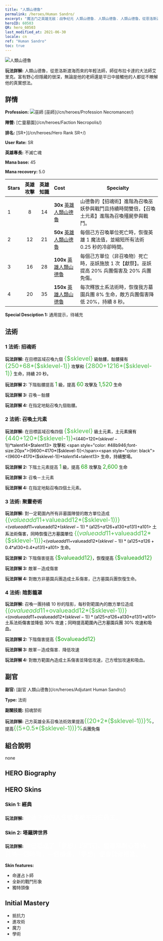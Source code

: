 ```yaml
---
title: "人類山德魯"
permalink: /heroes/Human Sandro/
excerpt: "魔法门之英雄无敌：战争纪元 人類山德魯. 人類山德魯. 人類山德魯，從恩洛斯渡海而來的年輕法師，師從布拉卡達的大法師艾里克。富有野心但隱藏的很深，無論是他的老師還是平日中接觸他的人都從不瞭解他的真實想法。"
heroID: 60503
QR: hero_60503
last_modified_at: 2021-06-30
locale: cn
ref: "Human Sandro"
toc: true
---
```

  ![人類山德魯](/images/h/h_HumanSandro.jpg)

 **玩法詳解:** 人類山德魯，從恩洛斯渡海而來的年輕法師，師從布拉卡達的大法師艾里克。富有野心但隱藏的很深，無論是他的老師還是平日中接觸他的人都從不瞭解他的真實想法。
## 詳情
 **Profession:** ![巫師](/images/h/h_prof_6.png)  [巫師](/cn/heroes/Profession Necromancer/)

 **陣營:** [亡靈墓園](/cn/heroes/Faction Necropolis/)

 **排名:** [SR+](/cn/heroes/Hero Rank SR+/)

 **User Rate:** SR

 **英雄專長:** 不滅亡魂

 **Mana base:** 45

 **Mana recovery:** 5.0


  | Stars | 英雄攻擊 | 英雄知識 | Cost |     Specialty     |
  |---------|:---------------:|:---------------:|:--|--------------------|
  |    1    | 8 | 14 | **30x** [英雄人類山德魯](/cn/Items/her_373/) | 山德魯的【招魂術】進階為召喚巫妖參與戰鬥且持續時間雙倍，【召喚土元素】進階為召喚殭屍參與戰鬥。 |
  |    2    | 12 | 21 | **50x** [英雄人類山德魯](/cn/Items/her_373/) | 每個己方召喚單位死亡時，恢復英雄 1 魔法值，並縮短所有法術 0.25 秒的冷卻時間。 |
  |    3    | 16 | 28 | **100x** [英雄人類山德魯](/cn/Items/her_373/) | 每個己方單位（非召喚物）死亡時，巫妖施放 1 次【獻祭】。巫妖提高 20% 兵團傷害及 20% 兵團免傷。 |
  |    4    | 20 | 35 | **150x** [英雄人類山德魯](/cn/Items/her_373/) | 每次釋放土系法術時，恢復我方墓園兵團 8% 生命，敵方兵團傷害降低 20%，持續 8 秒。 |

 **Special Desciption 1:** 通用提示，待補充

## 法術
### 1 法術: 招魂術
 **玩法詳解:** 在目標區域召喚九個 <span style="color: #48b946;font-size:20px">{$sklevel}</span><span style="color: black"> 級骷髏，骷髏擁有 <span style="color: #48b946;font-size:20px">{250+68*($sklevel-1)}</span><span style="color: black"> 攻擊和 <span style="color: #48b946;font-size:20px">{2800+1216*($sklevel-1)}</span><span style="color: black"> 生命，持續 20 秒。

 **玩法詳解 2:** 下階骷髏提高 <span style="color: #1ca216;font-size:18px">1</span><span style="color: black"> 級，提高 <span style="color: #1ca216;font-size:18px">60</span><span style="color: black"> 攻擊及 <span style="color: #1ca216;font-size:18px">1,520</span><span style="color: black"> 生命

 **玩法詳解 3:** 召喚－骷髏

 **玩法詳解 4:** 在指定地點召喚九個骷髏。

### 2 法術: 召喚土元素
 **玩法詳解:** 在目標區域召喚四個 <span style="color: #48b946;font-size:20px">{$sklevel}</span><span style="color: black"> 級土元素，土元素擁有 <span style="color: #48b946;font-size:20px">{440+120*($sklevel-1)}</span><span style="color: black"><(440+120*($sklevel-1))*$talent14+$talent13> 攻擊和 <span style="color: #48b946;font-size:20px">{9600+4170*($sklevel-1)}</span><span style="color: black"><(9600+4170*($sklevel-1))*$talent14+$talent13> 生命，持續整場。

 **玩法詳解 2:** 下階土元素提高 <span style="color: #1ca216;font-size:18px">1</span><span style="color: black"> 級，提高 <span style="color: #1ca216;font-size:18px">68</span><span style="color: black"> 攻擊及 <span style="color: #1ca216;font-size:18px">2,600</span><span style="color: black"> 生命

 **玩法詳解 3:** 召喚－土元素

 **玩法詳解 4:** 在指定地點召喚四個土元素。

### 3 法術: 聚靈奇術
 **玩法詳解:** 對一定範圍內所有非墓園陣營的敵方單位造成 <span style="color: #48b946;font-size:20px">{($valueadd11+$valueadd12*($sklevel-1))}</span><span style="color: black"><($valueadd11+$valueadd12*($sklevel-1))*($a125+$a126+$a130+$a131)+$a101> 土系法術傷害，同時恢復己方墓園單位 <span style="color: #48b946;font-size:20px">{($valueadd11+$valueadd12*($sklevel-1))}</span><span style="color: black"><($valueadd11+$valueadd12*($sklevel-1))*($a125+$a126+0.4*$a130+0.4*$a131)+$a101> 生命。

 **玩法詳解 2:** 下階傷害提高 <span style="color: #1ca216;font-size:18px">{$valueadd12}</span><span style="color: black">，恢復提高 <span style="color: #1ca216;font-size:18px">{$valueadd12}</span><span style="color: black">

 **玩法詳解 3:** 敵軍－造成傷害

 **玩法詳解 4:** 對敵方非墓園兵團造成土系傷害，己方墓園兵團恢復生命。

### 4 法術: 陰影籠罩
 **玩法詳解:** 召喚一團持續 10 秒的陰影，每秒對範圍內的敵方單位造成 <span style="color: #48b946;font-size:20px">{($ovalueadd11+$ovalueadd12*($sklevel-1))}</span><span style="color: black"><($ovalueadd11+$ovalueadd12*($sklevel-1))*($a125+$a126+$a130+$a131)+$a101> 土系法術傷害並降低 30% 攻速；同時提高範圍內己方墓園兵團 30% 攻速和吸血。

 **玩法詳解 2:** 下階傷害提高 <span style="color: #1ca216;font-size:18px">{$ovalueadd12}</span><span style="color: black">

 **玩法詳解 3:** 敵軍－造成傷害．降低攻速

 **玩法詳解 4:** 對敵方範圍內造成土系傷害並降低攻速，己方增加攻速和吸血。


## 副官

 **副官:**  [副官 人類山德魯](/cn/heroes/Adjutant Human Sandro/) 

 **Type:**  法術 

 **副關技能:**  招魂禁術 

 **玩法詳解:** 己方英雄全系召喚法術效果提高<span style="color: #48b946;font-size:20px">{(20+2*($sklevel-1))}%</span><span style="color: black">，提高<span style="color: #48b946;font-size:20px">{(5+0.5*($sklevel-1))}%</span><span style="color: black">兵團免傷

## 組合說明

  none
## HERO Biography

## HERO Skins
### Skin 1: **經典**

 **玩法詳解:** <span style="color: #ffffff;font-size:20px">命運？我的人生從來都不由它做主。</span>


### Skin 2: **塔羅牌世界**

 **玩法詳解:** <span style="color: #ffffff;font-size:20px">你已抵達了「夢想」的門前，但還需耐心等待。只待一個時間，一個機遇，「夢想」便會與你相逢。</span>

 **Skin features:** 

   - 命運占卜師
   - 全新的戰鬥形象
   - 獨特頭像


## Initial Mastery
   - 抵抗力
   - 進攻術
   - 魔力
   - 學術
